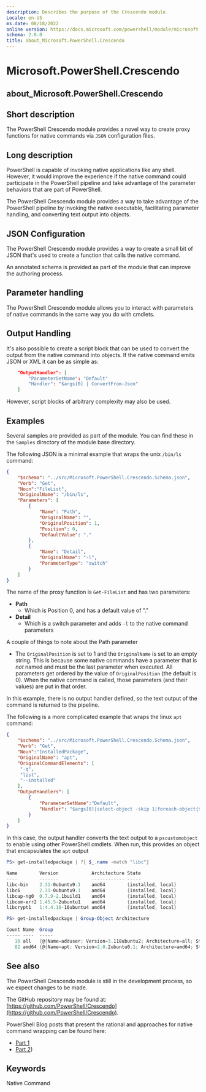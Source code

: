 ```yaml
---
description: Describes the purpose of the Crescendo module.
Locale: en-US
ms.date: 08/18/2022
online version: https://docs.microsoft.com/powershell/module/microsoft.powershell.crescendo/about/about_Microsoft.PowerShell.Crescendo?view=ps-modules.1&WT.mc_id=ps-gethelp
schema: 2.0.0
title: about_Microsoft.PowerShell.Crescendo
---
```

# Microsoft.PowerShell.Crescendo

## about_Microsoft.PowerShell.Crescendo

## Short description

The PowerShell Crescendo module provides a novel way to create proxy functions
for native commands via `JSON` configuration files.

## Long description

PowerShell is capable of invoking native applications like any shell. However,
it would improve the experience if the native command could participate in the
PowerShell pipeline and take advantage of the parameter behaviors that are part
of PowerShell.

The PowerShell Crescendo module provides a way to take advantage of the
PowerShell pipeline by invoking the native executable, facilitating parameter
handling, and converting text output into objects.

## JSON Configuration

The PowerShell Crescendo module provides a way to create a small bit of JSON
that's used to create a function that calls the native command.

An annotated schema is provided as part of the module that can improve the
authoring process.

## Parameter handling

The PowerShell Crescendo module allows you to interact with parameters of native
commands in the same way you do with cmdlets.

## Output Handling

It's also possible to create a script block that can be used to convert the
output from the native command into objects. If the native command emits JSON
or XML it can be as simple as:

```json
    "OutputHandler": [
        "ParameterSetName": "Default"
        "Handler": "$args[0] | ConvertFrom-Json"
    ]
```

However, script blocks of arbitrary complexity may also be used.

## Examples

Several samples are provided as part of the module. You can find these in the
`Samples` directory of the module base directory.

The following JSON is a minimal example that wraps the unix `/bin/ls` command:

```json
{
    "$schema": "../src/Microsoft.PowerShell.Crescendo.Schema.json",
    "Verb": "Get",
    "Noun":"FileList",
    "OriginalName": "/bin/ls",
    "Parameters": [
        {
            "Name": "Path",
            "OriginalName": "",
            "OriginalPosition": 1,
            "Position": 0,
            "DefaultValue": "."
        },
        {
            "Name": "Detail",
            "OriginalName": "-l",
            "ParameterType": "switch"
        }
    ]
}
```

The name of the proxy function is `Get-FileList` and has two parameters:

- **Path**
  - Which is Position 0, and has a default value of "."
- **Detail**
  - Which is a switch parameter and adds `-l` to the native command parameters

A couple of things to note about the Path parameter

- The `OriginalPosition` is set to 1 and the `OriginalName` is set to an empty
  string. This is because some native commands have a parameter that is _not_
  named and must be the last parameter when executed. All parameters get
  ordered by the value of `OriginalPosition` (the default is 0). When the
  native command is called, those parameters (and their values) are put in that
  order.

In this example, there is no output handler defined, so the text output of the
command is returned to the pipeline.

The following is a more complicated example that wraps the linux `apt` command:

```json
{
    "$schema": "../src/Microsoft.PowerShell.Crescendo.Schema.json",
    "Verb": "Get",
    "Noun":"InstalledPackage",
    "OriginalName": "apt",
    "OriginalCommandElements": [
     "-q",
     "list",
     "--installed"
    ],
    "OutputHandlers": [
        {
            "ParameterSetName":"Default",
            "Handler": "$args[0]|select-object -skip 1|foreach-object{$n,$v,$p,$s = \"$_\" -split ' ';[pscustomobject]@{Name=$n -replace '/now';Version=$v;Architecture=$p;State = $s.Trim('[]') -split ','}}"
        }
    ]
}
```

In this case, the output handler converts the text output to a `pscustomobject`
to enable using other PowerShell cmdlets. When run, this provides an object
that encapsulates the `apt` output

```powershell
PS> get-installedpackage | ?{ $_.name -match "libc"}

Name        Version            Architecture State
----        -------            ------------ -----
libc-bin    2.31-0ubuntu9.1    amd64        {installed, local}
libc6       2.31-0ubuntu9.1    amd64        {installed, local}
libcap-ng0  0.7.9-2.1build1    amd64        {installed, local}
libcom-err2 1.45.5-2ubuntu1    amd64        {installed, local}
libcrypt1   1:4.4.10-10ubuntu4 amd64        {installed, local}

PS> get-installedpackage | Group-Object Architecture

Count Name  Group
----- ----  -----
   10 all   {@{Name=adduser; Version=3.118ubuntu2; Architecture=all; State=System.String[]}, @{Name=debconf; V…
   82 amd64 {@{Name=apt; Version=2.0.2ubuntu0.1; Architecture=amd64; State=System.String[]}, @{Name=base-files…
```

## See also

The PowerShell Crescendo module is still in the development process, so we
expect changes to be made.

The GitHub repository may be found at:
[https://github.com/PowerShell/Crescendo](https://github.com/PowerShell/Crescendo).

PowerShell Blog posts that present the rational and approaches for native
command wrapping can be found here:

- [Part 1](https://devblogs.microsoft.com/powershell/native-commands-in-powershell-a-new-approach/)
- [Part 2](https://devblogs.microsoft.com/powershell/native-commands-in-powershell-a-new-approach-part-2))

## Keywords

Native Command

